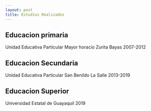 ```yaml
---
layout: post
title: Estudios Realizados 
---
```



## Educacion primaria
Unidad Educativa Particular Mayor horacio Zurita Bayas 2007-2012
## Educacion Secundaria
Unidad Educativa Particular San Benildo La Salle  2013-2019
## Educacion Superior
Universidad Estatal de Guayaquil 2019




